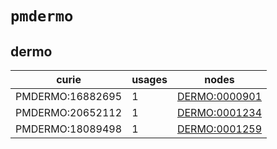# `pmdermo`

## dermo

| curie            |   usages | nodes                                                         |
|------------------|----------|---------------------------------------------------------------|
| PMDERMO:16882695 |        1 | [DERMO:0000901](http://purl.obolibrary.org/obo/DERMO_0000901) |
| PMDERMO:20652112 |        1 | [DERMO:0001234](http://purl.obolibrary.org/obo/DERMO_0001234) |
| PMDERMO:18089498 |        1 | [DERMO:0001259](http://purl.obolibrary.org/obo/DERMO_0001259) |

